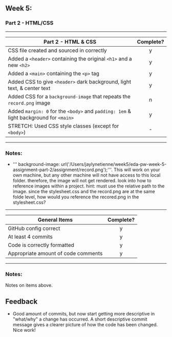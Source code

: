## Week 5:

### Part 2 - HTML/CSS

---

| Part 2 - HTML & CSS                                                                   | Complete? |
| ------------------------------------------------------------------------------------- | :-------: |
| CSS file created and sourced in correctly                                             |     y     |
| Added a `<header>` containing the original `<h1>` and a new `<h2>`                    |     y     |
| Added a `<main>` containing the `<p>` tag                                             |     y     |
| Added CSS to give `<header>` dark background, light text, & center text               |     y     |
| Added CSS for a `background-image` that repeats the `record.png` image                |     n     |
| Added `margin: 0` for the `<body>` and `padding: 1em` & light background for `<main>` |     y     |
| STRETCH: Used CSS style classes (except for `<body>`)                                 |     -     |

---

### Notes:

- ''' background-image: url('/Users/jaylynetienne/week5/eda-pw-week-5-assignment-part-2/assignment/record.png');'''. This will work on your own machine, but any other machine will not have access to this local folder. therefore, the image will not get rendered. look into how to reference images within a project. hint: must use the relative path to the image. since the stylesheet.css and the record.png are at the same folde level, how would you reference the recored.png in the stylesheet.css?

---

| General Items                       | Complete? |
| ----------------------------------- | :-------: |
| GitHub config correct               |     y     |
| At least 4 commits                  |     y     |
| Code is correctly formatted         |     y     |
| Appropriate amount of code comments |     y     |

---

### Notes:

Notes on items above.

## Feedback

- Good amount of commits, but now start getting more descriptive in "what/why" a change has occurred. A short descriptive commit message gives a clearer picture of how the code has been changed. Nice work!
